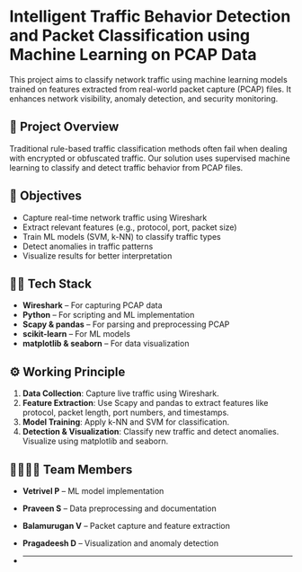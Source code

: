 # Intelligent Traffic Behavior Detection and Packet Classification using Machine Learning on PCAP Data

This project aims to classify network traffic using machine learning models trained on features extracted from real-world packet capture (PCAP) files. It enhances network visibility, anomaly detection, and security monitoring.

## 📌 Project Overview

Traditional rule-based traffic classification methods often fail when dealing with encrypted or obfuscated traffic. Our solution uses supervised machine learning to classify and detect traffic behavior from PCAP files.

## 🎯 Objectives

- Capture real-time network traffic using Wireshark
- Extract relevant features (e.g., protocol, port, packet size)
- Train ML models (SVM, k-NN) to classify traffic types
- Detect anomalies in traffic patterns
- Visualize results for better interpretation

## 🧑‍💻 Tech Stack

- **Wireshark** – For capturing PCAP data
- **Python** – For scripting and ML implementation
- **Scapy & pandas** – For parsing and preprocessing PCAP
- **scikit-learn** – For ML models
- **matplotlib & seaborn** – For data visualization

## ⚙️ Working Principle

1. **Data Collection**: Capture live traffic using Wireshark.
2. **Feature Extraction**: Use Scapy and pandas to extract features like protocol, packet length, port numbers, and timestamps.
3. **Model Training**: Apply k-NN and SVM for classification.
4. **Detection & Visualization**: Classify new traffic and detect anomalies. Visualize using matplotlib and seaborn.

## 👨‍👩‍👧‍👦 Team Members

- **Vetrivel P** – ML model implementation
- **Praveen S** – Data preprocessing and documentation
- **Balamurugan V** – Packet capture and feature extraction
- **Pragadeesh D** – Visualization and anomaly detection

- ______________

